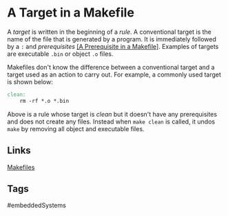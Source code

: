 # A Target in a Makefile

A *target* is written in the beginning of a *rule*. A conventional target is the name of the file that is generated by a program. It is immediately followed by a `:` and *prerequisites* [\[A Prerequisite in a Makefile\]](../202110182309). Examples of targets are executable `.bin` or object `.o` files.  

Makefiles don't know the difference between a conventional target and a target used as an action to carry out. For example, a commonly used target is shown below:
```mk
clean:
	rm -rf *.o *.bin
```

Above is a rule whose target is *clean* but it doesn't have any prerequisites and does not create any files. Instead when `make clean` is called, it undos `make` by removing all object and executable files.  


## Links
[Makefiles](../202110182235)  
 
## Tags
#embeddedSystems
